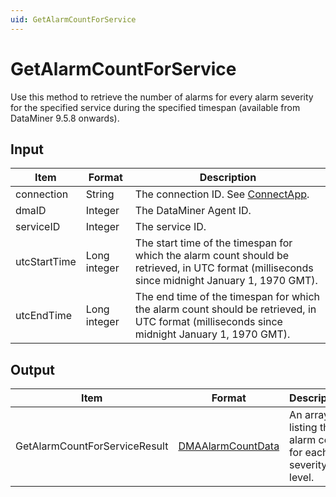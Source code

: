 ```yaml
---
uid: GetAlarmCountForService
---
```


# GetAlarmCountForService

Use this method to retrieve the number of alarms for every alarm severity for the specified service during the specified timespan (available from DataMiner 9.5.8 onwards).

## Input

| Item | Format | Description |
|--|--|--|
| connection | String | The connection ID. See [ConnectApp](xref:ConnectApp). |
| dmaID | Integer | The DataMiner Agent ID. |
| serviceID | Integer | The service ID. |
| utcStartTime | Long integer | The start time of the timespan for which the alarm count should be retrieved, in UTC format (milliseconds since midnight January 1, 1970 GMT). |
| utcEndTime | Long integer | The end time of the timespan for which the alarm count should be retrieved, in UTC format (milliseconds since midnight January 1, 1970 GMT). |

## Output

| Item | Format | Description |
|--|--|--|
| GetAlarmCountForServiceResult | [DMAAlarmCountData](xref:DMAAlarmCountData) | An array listing the alarm count for each severity level. |
